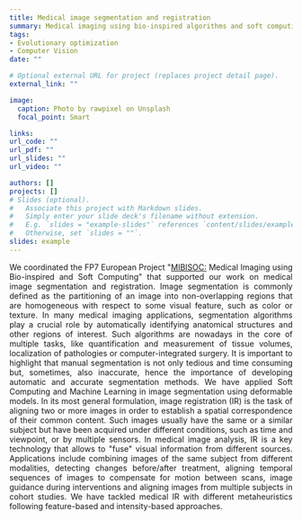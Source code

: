 ```yaml
---
title: Medical image segmentation and registration
summary: Medical imaging using bio-inspired algorithms and soft computing techniques
tags:
- Evolutionary optimization
- Computer Vision
date: ""

# Optional external URL for project (replaces project detail page).
external_link: ""

image:
  caption: Photo by rawpixel on Unsplash
  focal_point: Smart

links: 
url_code: ""
url_pdf: ""
url_slides: ""
url_video: ""

authors: []
projects: []
# Slides (optional).
#   Associate this project with Markdown slides.
#   Simply enter your slide deck's filename without extension.
#   E.g. `slides = "example-slides"` references `content/slides/example-slides.md`.
#   Otherwise, set `slides = ""`.
slides: example
---
```


<div style="text-align: justify">
We coordinated the FP7 European Project "<a class="one" href="http://www.softcomputing.es/mibisoc/">MIBISOC:</a> Medical Imaging using Bio-inspired and Soft Computing" that supported our work on medical image segmentation and registration.
Image segmentation is commonly defined as the partitioning of an image into non-overlapping regions that are homogeneous with respect to some visual feature, such as color or texture.
 In many medical imaging applications, segmentation algorithms play a crucial role by automatically identifying anatomical structures and other regions of interest. 
 Such algorithms are nowadays in the core of multiple tasks, like quantification and measurement of tissue volumes, localization of pathologies or computer-integrated surgery. 
 It is important to highlight that manual segmentation is not only tedious and time consuming but, sometimes, also inaccurate, hence the importance of developing automatic and accurate segmentation methods.
 We have applied Soft Computing and Machine Learning in image segmentation using deformable models.
In its most general formulation, image registration (IR) is the task of aligning two or more images in order to establish a spatial correspondence of their common content. 
Such images usually have the same or a similar subject but have been acquired under different conditions, such as time and viewpoint, or by multiple sensors. 
In medical image analysis, IR is a key technology that allows to "fuse" visual information from different sources. Applications include combining images of the same subject from different modalities,
 detecting changes before/after treatment, aligning temporal sequences of images to compensate for motion between scans, image guidance during interventions and aligning images from multiple subjects in cohort studies.
 We have tackled medical IR with different metaheuristics following feature-based and intensity-based approaches.
 </div>